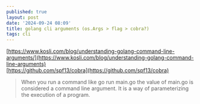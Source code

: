 ```yaml
---
published: true
layout: post
date: '2024-09-24 08:09'
title: golang cli arguments (os.Args > flag > cobra?)
tags: cli 
---
```

[https://www.kosli.com/blog/understanding-golang-command-line-arguments/](https://www.kosli.com/blog/understanding-golang-command-line-arguments)  
[https://github.com/spf13/cobra](https://github.com/spf13/cobra)

> When you run a command like go run main.go the value of main.go is considered a command line argument. It is a way of parameterizing the execution of a program.
